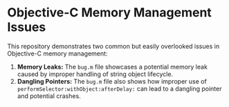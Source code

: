 # Objective-C Memory Management Issues

This repository demonstrates two common but easily overlooked issues in Objective-C memory management:

1. **Memory Leaks:**  The `bug.m` file showcases a potential memory leak caused by improper handling of string object lifecycle.
2. **Dangling Pointers:** The `bug.m` file also shows how improper use of `performSelector:withObject:afterDelay:` can lead to a dangling pointer and potential crashes.